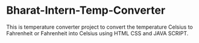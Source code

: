 # Bharat-Intern-Temp-Converter
This is temperature converter project to convert the temperature Celsius to Fahrenheit or Fahrenheit into Celsius using HTML CSS and JAVA SCRIPT.
